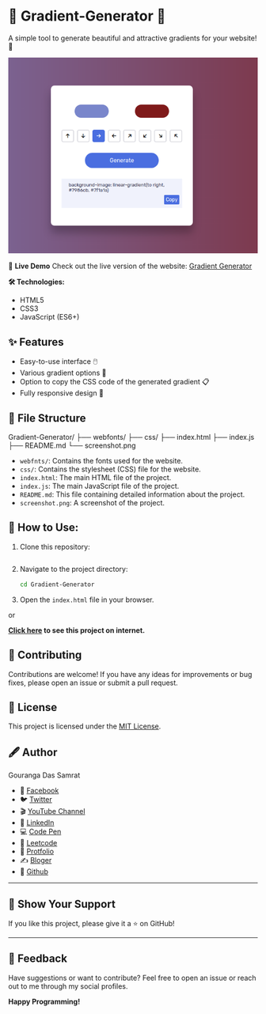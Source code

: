 # 🎨 Gradient-Generator 🌈

A simple tool to generate beautiful and attractive gradients for your website! 🚀

![Gradient Generator Screenshot](screenshot.png)

🎥 **Live Demo**
Check out the live version of the website: [Gradient Generator]()


**🛠️ Technologies:**

- HTML5
- CSS3
- JavaScript (ES6+)

## ✨ Features

* Easy-to-use interface 🖱️
* Various gradient options 🌈
* Option to copy the CSS code of the generated gradient 📋
* Fully responsive design 📱

## 📂 File Structure


Gradient-Generator/
├── webfonts/
├── css/
├── index.html
├── index.js
├── README.md
└── screenshot.png

* `webfnts/`: Contains the fonts used for the website.
* `css/`: Contains the stylesheet (CSS) file for the website.
* `index.html`: The main HTML file of the project.
* `index.js`: The main JavaScript file of the project.
* `README.md`: This file containing detailed information about the project.
* `screenshot.png`: A screenshot of the project.


## 🚀 How to Use:

1.  Clone this repository:

    ```bash

2.  Navigate to the project directory:
    ```bash
    cd Gradient-Generator
    ```
3.  Open the `index.html` file in your browser.

or

**[Click here]() to see this project on internet.**

## 👏 Contributing

Contributions are welcome! If you have any ideas for improvements or bug fixes, please open an issue or submit a pull request.

## 📰 License

This project is licensed under the [MIT License](https://opensource.org/licenses/MIT).

## 🖋️ Author

Gouranga Das Samrat

- 📘 [Facebook](https://www.facebook.com/gourangadassamrat)
- 🐦 [Twitter](https://x.com/gouranga_khulna)
- 🎬 [YouTube Channel](https://www.youtube.com/@GourangaDasSamrat)
- 💼 [LinkedIn](https://linkedin.com/in/gouranga-das-samrat)
- 💻 [Code Pen](https://codepen.io/gouranga-das-samrat)
- 🚀 [Leetcode](https://leetcode.com/u/cqq98g0hw0/)
- 🎨 [Protfolio](https://gourangadas.netlify.app/)
- ✍️ [Bloger](https://gourangadassamrat.blogspot.com/)
- 🐙 [Github](https://github.com/GourangaDasSamrat)

---

## 🌟 Show Your Support

If you like this project, please give it a ⭐ on GitHub!

---

## 📢 Feedback

Have suggestions or want to contribute? Feel free to open an issue or reach out to me through my social profiles.

**Happy Programming!**
